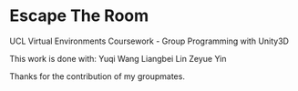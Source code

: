 # Escape The Room
UCL Virtual Environments Coursework - Group Programming with Unity3D

This work is done with:
Yuqi Wang
Liangbei Lin
Zeyue Yin

Thanks for the contribution of my groupmates.
